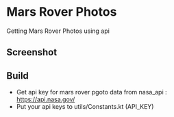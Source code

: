 # Mars Rover Photos

Getting Mars Rover Photos using api

## Screenshot

## Build
- Get api key for mars rover pgoto data from nasa_api : https://api.nasa.gov/
- Put your api keys to utils/Constants.kt (API_KEY)
